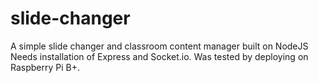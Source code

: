 # slide-changer
A simple slide changer and classroom content manager built on NodeJS
Needs installation of Express and Socket.io. Was tested by deploying on Raspberry Pi B+.

